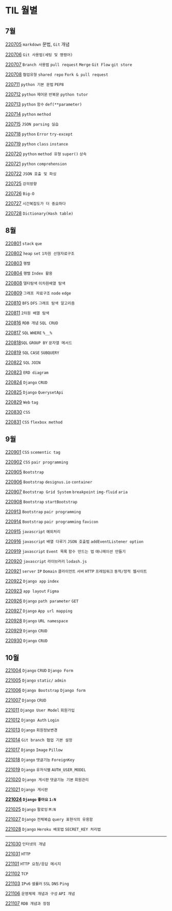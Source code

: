 # TIL 월별

## 7월

[220705](https://github.com/riumr/TIL/tree/main/22년7월/220705) `markdown` 문법, `Git` 개념

[220706](https://github.com/riumr/TIL/blob/1286113325f919ddf28f7418927ee75284bcd64e/220706/220706_01.md) `Git 사용법(세팅 및 명령어)`

[220707](https://github.com/riumr/TIL/tree/main/22년7월/220707) `Branch 사용법` `pull request` `Merge` `Git Flow` `git store`

[220708](https://github.com/riumr/TIL/tree/main/22년7월/220708) `협업유형` `shared repo` `Fork & pull request`

[220711](https://github.com/riumr/TIL/tree/main/22년7월/220711) `python 기본 문법` `PEP8`

[220712](https://github.com/riumr/TIL/tree/main/22년7월/220712) `python` `제어문` `반복문` `python tutor`

[220713](https://github.com/riumr/TIL/tree/main/22년7월/220713) `python` `함수` `def(**parameter)`

[220714](https://github.com/riumr/TIL/tree/main/22년7월/220714) `python` `method`

[220715](https://github.com/riumr/01-PJT-01/tree/master/3회차/김태형) `JSON parsing 실습`

[220718](https://github.com/riumr/TIL/tree/main/22년7월/220718) `python` `Error` `try-except`

[220719](https://github.com/riumr/TIL/tree/main/22년7월/220719) `python` `class` `instance`

[220720](https://github.com/riumr/TIL/tree/main/22년7월/220720) `python` `method 유형` `super()` `상속`

[220721](https://github.com/riumr/TIL/tree/main/22년7월/220721) `python` `comprehension`

[220722](https://github.com/riumr/01-PJT-02/tree/7ff7029629be406f04679137636edaaf199c4026/3회차/김태형) `JSON 호출 및 파싱`

[220725](https://github.com/riumr/TIL/tree/main/22년7월/220725) `강의방향`

[220726](https://github.com/riumr/TIL/tree/main/22년7월/220726) `Big-O`

[220727](https://github.com/riumr/TIL/tree/main/22년7월/220727) `시간복잡도가 더 중요하다`

[220728](https://github.com/riumr/TIL/tree/main/22년7월/220728) `Dictionary(Hash table)`

## 8월

[220801](https://github.com/riumr/TIL/tree/main/22년8월/220801)  `stack` `que`

[220802](https://github.com/riumr/TIL/tree/main/22년8월/220802) `heap` `set` `1차원 선형자료구조`

[220803](https://github.com/riumr/TIL/tree/main/22년8월/220803) `행렬`

[220804](https://github.com/riumr/TIL/tree/main/22년8월/220804) `행렬` `Index 활용`

[220808](https://github.com/riumr/TIL/tree/main/22년8월/220808) `델타탐색` `이차원배열 탐색`

[220809](https://github.com/riumr/TIL/tree/main/22년8월/220809) `그래프 자료구조` `node` `edge`

[220810](https://github.com/riumr/TIL/tree/main/22년8월/220810) `BFS` `DFS` `그래프 탐색 알고리즘`

[220811](https://github.com/riumr/TIL/tree/main/22년8월/220811) `2차원 배열 탐색`

[220816](https://github.com/riumr/TIL/tree/main/22년8월/220816) `RDB 개념` `SQL CRUD`

[220817](https://github.com/riumr/TIL/tree/main/22년8월/220817) `SQL` `WHERE` `%__%` 

[220818](https://github.com/riumr/TIL/tree/main/22년8월/220818)`SQL` `GROUP BY` `문자열 메서드`

[220819](https://github.com/riumr/TIL/tree/main/22년8월/220819) `SQL` `CASE` `SUBQUERY`

[220822](https://github.com/riumr/TIL/blob/fc82761627ac621f5ccac4e6a1c9665fe050f914/220822/Readme.md) `SQL` `JOIN`

[220823](https://github.com/riumr/TIL/blob/bc49b7c5bdc81163e777b25f07fd5bea7caca5a8/220823/220823.md) `ERD diagram`

[220824](https://github.com/riumr/TIL/blob/9bc66221e25bb091d3822855caacb22242ae7a73/220824/DB_07.md) `Django` `CRUD`

[220825](https://github.com/riumr/TIL/blob/f7720dcfc05142fa60b7d180d6a44444bff30220/220825/DB_08.md) `Django` `QuerysetApi`

[220829](https://github.com/riumr/TIL/blob/b65ede39468a5b99ed0a40e7bb39b158eb4f19f1/220829/%EC%8B%A4%EC%8A%B5.md) `Web` `tag`

[220830](https://github.com/riumr/TIL/tree/main/22년8월/220830/실습내용) `CSS`

[220831](https://github.com/riumr/TIL/blob/99900d6ea71f9384e11201ad3c3b80bf07616619/220831/%EC%9E%90%EC%8A%B5%EB%82%B4%EC%9A%A9.md) `CSS` `flexbox method`

## 9월

[220901](https://github.com/riumr/TIL/tree/main/22년9월/220901/실습) `CSS` `scementic tag`

[220902](https://github.com/riumr/TIL/tree/main/22년9월/220902/실습) `CSS` `pair programming`

[220905](https://github.com/riumr/TIL/tree/main/22년9월/220905/실습)  `Bootstrap`

[220906](https://github.com/riumr/TIL/tree/main/22년9월/220906/실습)  `Bootstrap` `designus.io` `container`

[220907](https://github.com/riumr/TIL/blob/02a4f3f135aafa127b10dcf5b0afb115668b154e/220907/220907.md)  `Bootstrap Grid System` `breakpoint` `img-fluid` `aria`

[220908](https://github.com/riumr/TIL/tree/main/22년9월/220908/실습) `Bootstrap` `startBootstrap`

[220913](https://github.com/riumr/TIL/tree/main/22년9월/220913/실습) `Bootstrap` `pair programming`

[220914](https://github.com/riumr/riumr.github.io) `Bootstrap` `pair programming` `favicon`

[220915](https://github.com/riumr/TIL/blob/61c9c756d20ce2a5fb1e1498f43ddd20c2ea2c4b/220915/%EC%9E%90%EC%8A%B5%EB%82%B4%EC%9A%A9.md) `javascript` `예외처리`

[220916]() `javascript` `배열 다루기` `JSON 호출법` `addEventListener option`

[220919]()  `javascript` `Event 목록` `함수 만드는 법` `애니메이션 만들기`

[220920](https://github.com/riumr/TIL/blob/52bc0185612b330482fc9023535ee025a16d2671/220920/%EC%8B%A4%EC%8A%B5/index.html) `javascript` `라이브러리` `lodash.js`

[220921](https://github.com/riumr/TIL/blob/121b6db064762341aa22200740c28fa158078e1d/220921/%ED%95%99%EC%8A%B5.md) `server` `IP` `Domain` `클라이언트` `서버` `HTTP` `프레임워크` `동적/정적 웹사이트`

[220922](https://github.com/riumr/TIL/tree/main/22년9월/220922/실습) `Django app` `index`

[220923](https://github.com/riumr/TIL/tree/main/22년9월/220923/실습) `app layout` `Figma`

[220926](https://github.com/riumr/TIL/blob/5a933671ea97fd150f6592ab5bdde35a8dbdd325/220926/220926.md) `Django` `path parameter` `GET`

[220927](https://github.com/riumr/TIL/blob/09ee7ea9f3e7b2de15a9a71241ac519847aa31ca/220927/220927.md) `Django` `App url mapping`

[220928](https://github.com/riumr/TIL/blob/9310a3651cf095fdebf9297689f67a9cb684609e/220928/220928.md) `Django` `URL namespace`

[220929](https://github.com/riumr/TIL/tree/main/22년9월/220929/todo) `Django` `CRUD`

[220930](https://github.com/riumr/TIL/tree/main/22년9월/220930/실습) `Django` `CRUD`

## 10월

[221004](https://github.com/riumr/TIL/tree/main/22년10월/221004/실습) `Django` `CRUD` `Django Form`

[221005](https://github.com/riumr/TIL/blob/2a9bb15eca96774038e1199e3939ea0be3a44d6b/221005/221005.md) `Django` `static/` `admin` 

[221006](https://github.com/riumr/TIL/tree/main/22년9월/221006/실습) `Django Bootstrap` `Django form`

[221007](https://github.com/riumr/TIL/tree/main/22년10월/221007/실습) `Django` `CRUD`

[221011](https://github.com/riumr/TIL/blob/5aafda3150243c77d7c2fc3629d8b20f29a33f82/221011/221011.md) `Django User Model` `회원가입`

[221012](https://github.com/riumr/TIL/blob/ae70479f258a18003768cf1e1a18f0556e270ece/221012/221012.md) `Django Auth` `Login` 

[221013](https://github.com/riumr/TIL/tree/main/22년10월/221013/실습) `Django` `회원정보변경`

[221014](https://github.com/riumr/TIL/blob/a6d1ee30fdfd826de150c1bb41e7d5c7886dc343/221014/221014.md) `Git branch 협업 기본 설정`

[221017](https://github.com/riumr/TIL/tree/main/22년10월/221017/실습) `Django` `Image` `Pillow`

[221018](https://github.com/riumr/TIL/tree/main/22년10월/221018/실습) `Django` `댓글기능` `ForeignKey`

[221019](https://github.com/riumr/TIL/tree/main/22년10월/221019/실습) `Django`  `유저식별` `AUTH_USER_MODEL`

[221020](https://github.com/riumr/TIL/tree/main/22년10월/221020/실습) `Django 게시판` `댓글기능 기본` `회원관리`

[221021](https://github.com/riumr/TIL/tree/main/22년10월/221021/실습) `Django 게시판`

**[221024](https://github.com/riumr/TIL/tree/main/22년10월/221024/실습) `Django` `좋아요` `1:N`**

[221025](https://github.com/riumr/TIL/tree/main/22년10월/221025/실습) `Django` `팔로잉` `M:N`

[221027](https://github.com/riumr/TIL/tree/main/22년10월/221027/실습) `Django` `전체복습` `query 표현식의 유용함`

[221028](https://github.com/riumr/TIL/blob/2df5a154aa18c6ae6acd11d0300c7e1493d5a7d2/221028/221028.md) `Django` `Heroku 배포법` `SECRET_KEY 처리법`

---

[221030](https://github.com/riumr/TIL/blob/08ca6a549e8f739df235a7ac5e08447d7ef87086/CS/%EC%9D%B8%ED%84%B0%EB%84%B7/%EC%9D%B8%ED%84%B0%EB%84%B7.md) `인터넷의 개념`

[221031](https://github.com/riumr/TIL/blob/08ca6a549e8f739df235a7ac5e08447d7ef87086/CS/%EC%9D%B8%ED%84%B0%EB%84%B7/%EC%9D%B8%ED%84%B0%EB%84%B7.md) `HTTP`

[221101](https://github.com/riumr/TIL/blob/08ca6a549e8f739df235a7ac5e08447d7ef87086/CS/%EC%9D%B8%ED%84%B0%EB%84%B7/%EC%9D%B8%ED%84%B0%EB%84%B7.md) `HTTP 요청/응답 메시지`

[221102](https://github.com/riumr/TIL/blob/08ca6a549e8f739df235a7ac5e08447d7ef87086/CS/%EC%9D%B8%ED%84%B0%EB%84%B7/%EC%9D%B8%ED%84%B0%EB%84%B7.md) `TCP`

[221103](https://github.com/riumr/TIL/blob/08ca6a549e8f739df235a7ac5e08447d7ef87086/CS/%EC%9D%B8%ED%84%B0%EB%84%B7/%EC%9D%B8%ED%84%B0%EB%84%B7.md) `IPv6` `셀룰러` `SSL` `DNS` `Ping`

[221106](https://github.com/riumr/TIL/blob/994832efa78169fb02b68d12a7aa8467ac33b86f/CS/OS%20%EC%A7%80%EC%8B%9D/%EC%9A%B4%EC%98%81%EC%B2%B4%EC%A0%9C(OS)%20%EC%9E%91%EB%8F%99%EB%B0%A9%EC%8B%9D.md) `운영체제 개념과 구성` `API 개념`

[221107](https://github.com/riumr/TIL/blob/main/CS/DB/RDB(Relational%20Database).md) `RDB 개념과 장점`
